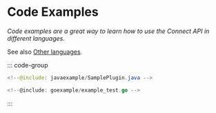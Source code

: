 # Code Examples

_Code examples are a great way to learn how to use the Connect API in different languages._

See also [Other languages](/guide/clients/#other-languages).

::: code-group

```java [Connect Plugin <VPBadge>Java</VPBadge>]
<!--@include: javaexample/SamplePlugin.java -->
```

```go [Buf Remote Package <VPBadge>Golang</VPBadge>]
<!--@include: goexample/example_test.go -->
```

:::
